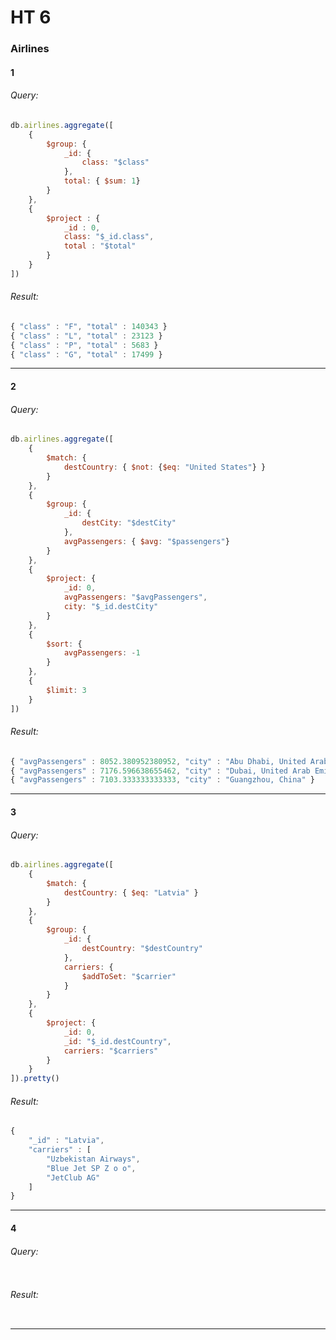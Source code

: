 # HT 6

### Airlines
#### 1
###### Query:
```javascript
db.airlines.aggregate([
    {
        $group: {
            _id: {
                class: "$class"
            },
            total: { $sum: 1}
        }
    },
    {
        $project : {
            _id : 0,
            class: "$_id.class",
            total : "$total"
        }
    }
])
```
###### Result:
```javascript
{ "class" : "F", "total" : 140343 }
{ "class" : "L", "total" : 23123 }
{ "class" : "P", "total" : 5683 }
{ "class" : "G", "total" : 17499 }
```
---

#### 2
###### Query:
```javascript
db.airlines.aggregate([
    {
        $match: {
            destCountry: { $not: {$eq: "United States"} }
        }
    },
    {
        $group: {
            _id: {
                destCity: "$destCity"
            },
            avgPassengers: { $avg: "$passengers"}
        }
    },
    {
        $project: {
            _id: 0,
            avgPassengers: "$avgPassengers",
            city: "$_id.destCity"
        }
    },
    {
        $sort: {
            avgPassengers: -1
        }
    },
    {
        $limit: 3
    }
])
```
###### Result:
```javascript
{ "avgPassengers" : 8052.380952380952, "city" : "Abu Dhabi, United Arab Emirates" }
{ "avgPassengers" : 7176.596638655462, "city" : "Dubai, United Arab Emirates" }
{ "avgPassengers" : 7103.333333333333, "city" : "Guangzhou, China" }
```
---

#### 3
###### Query:
```javascript
db.airlines.aggregate([
    {
        $match: {
            destCountry: { $eq: "Latvia" }
        }
    },
    {
        $group: {
            _id: {
                destCountry: "$destCountry"
            },
            carriers: {
                $addToSet: "$carrier"
            }
        }
    },
    {
        $project: {
            _id: 0,
            _id: "$_id.destCountry",
            carriers: "$carriers"
        }
    }
]).pretty()
```
###### Result:
```javascript
{
    "_id" : "Latvia",
    "carriers" : [
        "Uzbekistan Airways",
        "Blue Jet SP Z o o",
        "JetClub AG"
    ]
}
```
---

#### 4
###### Query:
```javascript
```
###### Result:
```javascript
```
---